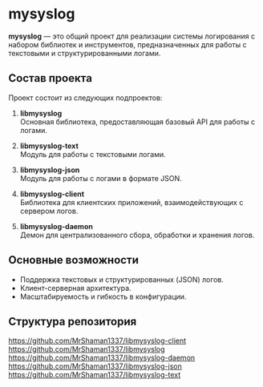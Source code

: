# mysyslog

**mysyslog** — это общий проект для реализации системы логирования с набором библиотек и инструментов, предназначенных для работы с текстовыми и структурированными логами.

## Состав проекта

Проект состоит из следующих подпроектов:

1. **libmysyslog**  
   Основная библиотека, предоставляющая базовый API для работы с логами.

2. **libmysyslog-text**  
   Модуль для работы с текстовыми логами.

3. **libmysyslog-json**  
   Модуль для работы с логами в формате JSON.

4. **libmysyslog-client**  
   Библиотека для клиентских приложений, взаимодействующих с сервером логов.

5. **libmysyslog-daemon**  
   Демон для централизованного сбора, обработки и хранения логов.

## Основные возможности

- Поддержка текстовых и структурированных (JSON) логов.
- Клиент-серверная архитектура.
- Масштабируемость и гибкость в конфигурации.

## Структура репозитория

https://github.com/MrShaman1337/libmysyslog-client
https://github.com/MrShaman1337/libmysyslog
https://github.com/MrShaman1337/libmysyslog-daemon
https://github.com/MrShaman1337/libmysyslog-json
https://github.com/MrShaman1337/libmysyslog-text

